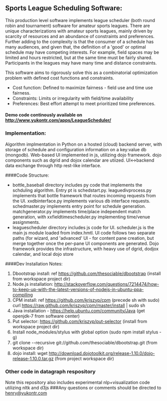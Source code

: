 Sports League Scheduling Software:
-------------------------
This production level software implements league scheduler (both round robin and tournament) software for amateur sports leagues.  There are unique characterizations with amateur sports leagues, mainly driven by scarcity of resources and an abundance of constraints and preferences.  Further adding to the complexity is that the consumer of a schedule has many audiences, and given that, the definition of a 'good' or optimal schedule may have competing interests.  For example, field spaces may be limited and hours restricted, but at the same time must be fairly shared.  Participants in the leagues may have many time and distance constraints.  

This software aims to rigorously solve this as a combinatorial optimization problem with defined cost functions and constraints.

- Cost function:  Defined to maximize fairness - field use and time use fairness.
- Constraints: Limits or irregularity with field/time availability
- Preferences: Best effort attempt to meet prioritized time preferences.

#### Demo code continously available on http://www.yukontr.com/apps/LeagueScheduler/

### Implementation:
Algorithm implmentation in Python on a hosted (cloud) backend server, with storage of schedule and configuration information on a key:value db (mongodb).  Web-based UI implemented in js, utilizing dojo framework.  dojo components such as dgrid and dojox calendar are utiized.  UI<->backend data exchange through http rest-like interface.

####Code Structure:
* bottle_baseball directory includes py code that implements the schduling algorithm.  Entry pt is schedstart.py.  leaguedivprocess.py implements that bottle framework that routes incoming requests from the UI.  xxdbinterface.py implements various db interface requests.  schedmaster.py implements entry point for schedule generation.  matchgenerator.py implements time/place independent match generation, with xxfieldtimescheduler.py implementing time/venue assignments.
* leaguescheduler directory includes js code for UI.  scheduler.js is the main js module loaded from index.hmtl.  UI code follows two separate paths (for wizard, and 'advanced' UI - for content pane creation, but merge together once the per-pane UI components are generated.  Dojo framework provides the infrastructure, with heavy use of dgrid, dodjox calendar, and local dojo store


####Dev Installation Notes:
1. Dbootstrap install: ref https://github.com/thesociable/dbootstrap (install from workspace project dir)
2. Node.js installation: http://stackoverflow.com/questions/7214474/how-to-keep-up-with-the-latest-versions-of-nodejs-in-ubuntu-ppa-compiling
3. CPM install: ref https://github.com/kriszyp/cpm  (precede sh with sudo) curl https://raw.github.com/kriszyp/cpm/master/install | sudo sh
4. Java installation - https://help.ubuntu.com/community/Java  (get openjdk-7 from software center)
5. Put selector: https://github.com/kriszyp/put-selector (install from workspace project dir)
6. Install node_modules/stylus with global option (sudo npm install stylus -g)
7. git clone --recursive git://github.com/thesociable/dbootstrap.git (from workspace dir)
8. dojo install: wget http://download.dojotoolkit.org/release-1.10.0/dojo-release-1.10.0.tar.gz (from project workspace dir)

### Other code in datagraph respository
Note this repository also includes experimental nlp+visualization code utilizing nltk and d3js
###Any questions or comments should be directed to henry@yukontr.com

